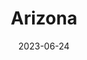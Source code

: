 ---
title: "Arizona"
cc-type: state
borders:
  - California
  - Colorado
  - Mexico
  - New Mexico
  - Nevada
  - Utah
country:
  - United States
date: 2023-06-24
hashtag: arizona
tags:
  - state
  - United States
---